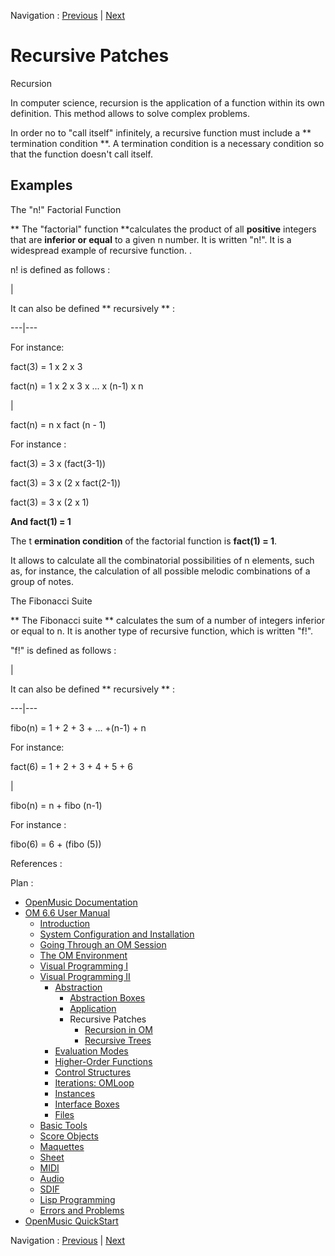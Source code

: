 Navigation : [Previous](AbsInputBoxes "page précédente\(Input
Boxes\)") | [Next](RecursivePatch "Next\(Recursion in
OM\)")


# Recursive Patches

Recursion

In computer science, recursion is the application of a function within its own
definition. This method allows to solve complex problems.

In order no to "call itself" infinitely, a recursive function must include a
** termination condition **. A termination condition is a necessary condition
so that the function doesn't call itself.

## Examples

The "n!" Factorial Function

** The "factorial" function **calculates the product of all  **positive**
integers that are  **inferior or equal** to a given  n number. It is written
"n!". It is a widespread example of recursive function. .

n! is defined as follows :

|

It can also be defined ** recursively ** :  
  
---|---  
  
For instance:

fact(3) = 1 x 2 x 3

fact(n) = 1 x 2 x 3 x ... x (n-1) x n

|

fact(n) = n x fact (n \- 1)

For instance :

fact(3) = 3 x (fact(3-1))

fact(3) = 3 x (2 x fact(2-1))

fact(3) = 3 x (2 x 1)

**And fact(1) = 1**  
  
The t **ermination condition** of the factorial function is **fact(1) = 1**.

It allows to calculate all the combinatorial possibilities of n elements, such
as, for instance, the calculation of all possible melodic combinations of a
group of notes.

The Fibonacci Suite

** The Fibonacci suite ** calculates the sum of a number of integers inferior
or equal to n. It is another type of recursive function, which is written
"f!".

"f!" is defined as follows :

|

It can also be defined ** recursively ** :  
  
---|---  
  
fibo(n) = 1 + 2 + 3 + ... +(n-1) + n

For instance:

fact(6) = 1 + 2 + 3 + 4 + 5 + 6

|

fibo(n) = n \+ fibo (n-1)

For instance :

fibo(6) = 6 + (fibo (5))  
  
References :

Plan :

  * [OpenMusic Documentation](OM-Documentation)
  * [OM 6.6 User Manual](OM-User-Manual)
    * [Introduction](00-Sommaire)
    * [System Configuration and Installation](Installation)
    * [Going Through an OM Session](Goingthrough)
    * [The OM Environment](Environment)
    * [Visual Programming I](BasicVisualProgramming)
    * [Visual Programming II](AdvancedVisualProgramming)
      * [Abstraction](Abstraction)
        * [Abstraction Boxes](AbsBoxes)
        * [Application](AbsApplication)
        * Recursive Patches
          * [Recursion in OM](RecursivePatch)
          * [Recursive Trees](RecursiveTree)
      * [Evaluation Modes](EvalModes)
      * [Higher-Order Functions](HighOrder)
      * [Control Structures](Control)
      * [Iterations: OMLoop](OMLoop)
      * [Instances](Instances)
      * [Interface Boxes](InterfaceBoxes)
      * [Files](Files)
    * [Basic Tools](BasicObjects)
    * [Score Objects](ScoreObjects)
    * [Maquettes](Maquettes)
    * [Sheet](Sheet)
    * [MIDI](MIDI)
    * [Audio](Audio)
    * [SDIF](SDIF)
    * [Lisp Programming](Lisp)
    * [Errors and Problems](errors)
  * [OpenMusic QuickStart](QuickStart-Chapters)

Navigation : [Previous](AbsInputBoxes "page précédente\(Input
Boxes\)") | [Next](RecursivePatch "Next\(Recursion in
OM\)")

